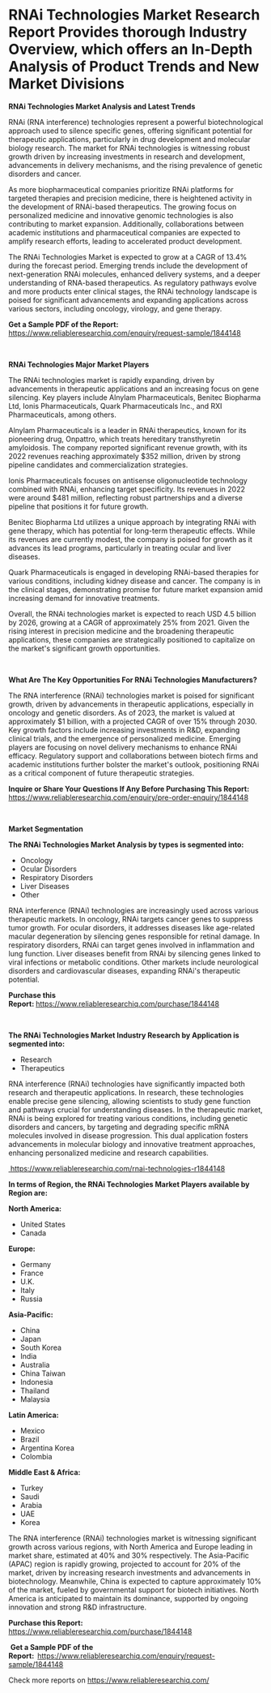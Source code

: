<p><h1>RNAi Technologies Market Research Report Provides thorough Industry Overview, which offers an In-Depth Analysis of Product Trends and New Market Divisions</h1></p><p><strong>RNAi Technologies Market Analysis and Latest Trends</strong></p>
<p><p>RNAi (RNA interference) technologies represent a powerful biotechnological approach used to silence specific genes, offering significant potential for therapeutic applications, particularly in drug development and molecular biology research. The market for RNAi technologies is witnessing robust growth driven by increasing investments in research and development, advancements in delivery mechanisms, and the rising prevalence of genetic disorders and cancer.</p><p>As more biopharmaceutical companies prioritize RNAi platforms for targeted therapies and precision medicine, there is heightened activity in the development of RNAi-based therapeutics. The growing focus on personalized medicine and innovative genomic technologies is also contributing to market expansion. Additionally, collaborations between academic institutions and pharmaceutical companies are expected to amplify research efforts, leading to accelerated product development.</p><p>The RNAi Technologies Market is expected to grow at a CAGR of 13.4% during the forecast period. Emerging trends include the development of next-generation RNAi molecules, enhanced delivery systems, and a deeper understanding of RNA-based therapeutics. As regulatory pathways evolve and more products enter clinical stages, the RNAi technology landscape is poised for significant advancements and expanding applications across various sectors, including oncology, virology, and gene therapy.</p></p>
<p><strong>Get a Sample PDF of the Report:&nbsp;</strong> <a href="https://www.reliableresearchiq.com/enquiry/request-sample/1844148?utm_campaign=2276&utm_medium=2&utm_source=Github&utm_content=ia&utm_term=03032025&utm_id=rnai-technologies">https://www.reliableresearchiq.com/enquiry/request-sample/1844148</a></p>
<p>&nbsp;</p>
<p><strong>RNAi Technologies Major Market Players</strong></p>
<p><p>The RNAi technologies market is rapidly expanding, driven by advancements in therapeutic applications and an increasing focus on gene silencing. Key players include Alnylam Pharmaceuticals, Benitec Biopharma Ltd, Ionis Pharmaceuticals, Quark Pharmaceuticals Inc., and RXI Pharmaceuticals, among others. </p><p>Alnylam Pharmaceuticals is a leader in RNAi therapeutics, known for its pioneering drug, Onpattro, which treats hereditary transthyretin amyloidosis. The company reported significant revenue growth, with its 2022 revenues reaching approximately $352 million, driven by strong pipeline candidates and commercialization strategies.</p><p>Ionis Pharmaceuticals focuses on antisense oligonucleotide technology combined with RNAi, enhancing target specificity. Its revenues in 2022 were around $481 million, reflecting robust partnerships and a diverse pipeline that positions it for future growth.</p><p>Benitec Biopharma Ltd utilizes a unique approach by integrating RNAi with gene therapy, which has potential for long-term therapeutic effects. While its revenues are currently modest, the company is poised for growth as it advances its lead programs, particularly in treating ocular and liver diseases.</p><p>Quark Pharmaceuticals is engaged in developing RNAi-based therapies for various conditions, including kidney disease and cancer. The company is in the clinical stages, demonstrating promise for future market expansion amid increasing demand for innovative treatments.</p><p>Overall, the RNAi technologies market is expected to reach USD 4.5 billion by 2026, growing at a CAGR of approximately 25% from 2021. Given the rising interest in precision medicine and the broadening therapeutic applications, these companies are strategically positioned to capitalize on the market's significant growth opportunities.</p></p>
<p>&nbsp;</p>
<p><strong>What Are The Key Opportunities For RNAi Technologies Manufacturers?</strong></p>
<p><p>The RNA interference (RNAi) technologies market is poised for significant growth, driven by advancements in therapeutic applications, especially in oncology and genetic disorders. As of 2023, the market is valued at approximately $1 billion, with a projected CAGR of over 15% through 2030. Key growth factors include increasing investments in R&D, expanding clinical trials, and the emergence of personalized medicine. Emerging players are focusing on novel delivery mechanisms to enhance RNAi efficacy. Regulatory support and collaborations between biotech firms and academic institutions further bolster the market's outlook, positioning RNAi as a critical component of future therapeutic strategies.</p></p>
<p><strong>Inquire or Share Your Questions If Any Before Purchasing This Report:</strong> <a href="https://www.reliableresearchiq.com/enquiry/pre-order-enquiry/1844148?utm_campaign=2276&utm_medium=2&utm_source=Github&utm_content=ia&utm_term=03032025&utm_id=rnai-technologies">https://www.reliableresearchiq.com/enquiry/pre-order-enquiry/1844148</a></p>
<p>&nbsp;</p>
<p><strong>Market Segmentation</strong></p>
<p><strong>The RNAi Technologies Market Analysis by types is segmented into:</strong></p>
<p><ul><li>Oncology</li><li>Ocular Disorders</li><li>Respiratory Disorders</li><li>Liver Diseases</li><li>Other</li></ul></p>
<p><p>RNA interference (RNAi) technologies are increasingly used across various therapeutic markets. In oncology, RNAi targets cancer genes to suppress tumor growth. For ocular disorders, it addresses diseases like age-related macular degeneration by silencing genes responsible for retinal damage. In respiratory disorders, RNAi can target genes involved in inflammation and lung function. Liver diseases benefit from RNAi by silencing genes linked to viral infections or metabolic conditions. Other markets include neurological disorders and cardiovascular diseases, expanding RNAi's therapeutic potential.</p></p>
<p><strong>Purchase this Report:&nbsp;</strong><a href="https://www.reliableresearchiq.com/purchase/1844148?utm_campaign=2276&utm_medium=2&utm_source=Github&utm_content=ia&utm_term=03032025&utm_id=rnai-technologies">https://www.reliableresearchiq.com/purchase/1844148</a></p>
<p>&nbsp;</p>
<p><strong>The RNAi Technologies Market Industry Research by Application is segmented into:</strong></p>
<p><ul><li>Research</li><li>Therapeutics</li></ul></p>
<p><p>RNA interference (RNAi) technologies have significantly impacted both research and therapeutic applications. In research, these technologies enable precise gene silencing, allowing scientists to study gene function and pathways crucial for understanding diseases. In the therapeutic market, RNAi is being explored for treating various conditions, including genetic disorders and cancers, by targeting and degrading specific mRNA molecules involved in disease progression. This dual application fosters advancements in molecular biology and innovative treatment approaches, enhancing personalized medicine and research capabilities.</p></p>
<p><a href="https://www.reliableresearchiq.com/rnai-technologies-r1844148?utm_campaign=2276&utm_medium=2&utm_source=Github&utm_content=ia&utm_term=03032025&utm_id=rnai-technologies">&nbsp;https://www.reliableresearchiq.com/rnai-technologies-r1844148</a></p>
<p><strong>In terms of Region, the RNAi Technologies Market Players available by Region are:</strong></p>
<p>
    <p> <strong> North America: </strong>
        <ul>
            <li>United States</li>
            <li>Canada</li>
        </ul>
        </p> 
    <p> <strong> Europe: </strong>
        <ul>
            <li>Germany</li>
            <li>France</li>
            <li>U.K.</li>
            <li>Italy</li>
            <li>Russia</li>
        </ul>
        </p> 
    <p> <strong> Asia-Pacific: </strong>
        <ul>
            <li>China</li>
            <li>Japan</li>
            <li>South Korea</li>
            <li>India</li>
            <li>Australia</li>
            <li>China Taiwan</li>
            <li>Indonesia</li>
            <li>Thailand</li>
            <li>Malaysia</li>
        </ul>
        </p> 
    <p> <strong> Latin America: </strong>
        <ul>
            <li>Mexico</li>
            <li>Brazil</li>
            <li>Argentina Korea</li>
            <li>Colombia</li>
        </ul>
        </p> 
    <p> <strong> Middle East & Africa: </strong>
        <ul>
            <li>Turkey</li>
            <li>Saudi</li>
            <li>Arabia</li>
            <li>UAE</li>
            <li>Korea</li>
        </ul>
    </p>
    </p>
<p><p>The RNA interference (RNAi) technologies market is witnessing significant growth across various regions, with North America and Europe leading in market share, estimated at 40% and 30% respectively. The Asia-Pacific (APAC) region is rapidly growing, projected to account for 20% of the market, driven by increasing research investments and advancements in biotechnology. Meanwhile, China is expected to capture approximately 10% of the market, fueled by governmental support for biotech initiatives. North America is anticipated to maintain its dominance, supported by ongoing innovation and strong R&D infrastructure.</p></p>
<p><strong>Purchase this Report: </strong><a href="https://www.reliableresearchiq.com/purchase/1844148?utm_campaign=2276&utm_medium=2&utm_source=Github&utm_content=ia&utm_term=03032025&utm_id=rnai-technologies">https://www.reliableresearchiq.com/purchase/1844148</a></p>
<p>&nbsp;<strong>Get a Sample PDF of the Report:&nbsp;&nbsp;</strong><a href="https://www.reliableresearchiq.com/enquiry/request-sample/1844148?utm_campaign=2276&utm_medium=2&utm_source=Github&utm_content=ia&utm_term=03032025&utm_id=rnai-technologies">https://www.reliableresearchiq.com/enquiry/request-sample/1844148</a></p>
<p><strong></strong></p>
<p>Check more reports on <a href="https://www.reliableresearchiq.com/?utm_campaign=2276&utm_medium=2&utm_source=Github&utm_content=ia&utm_term=03032025&utm_id=rnai-technologies">https://www.reliableresearchiq.com/</a></p>